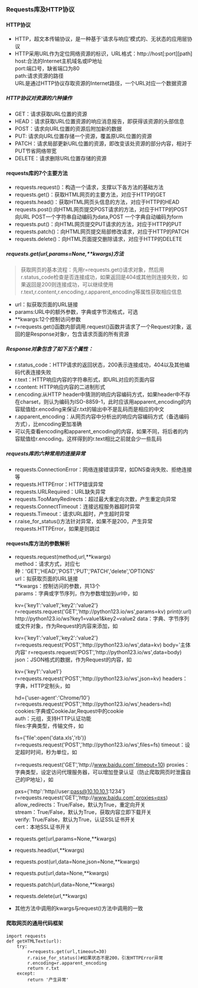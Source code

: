 ### Requests库及HTTP协议

#### HTTP协议
- HTTP，超文本传输协议，是一种基于'请求与响应'模式的、无状态的应用层协议
- HTTP采用URL作为定位网络资源的标识，URL格式：http:\//host[:port][path]<br>
host:合法的Internet主机域名或IP地址<br>
port:端口号，缺省端口为80<br>
path:请求资源的路径<br>
URL是通过HTTP协议存取资源的Internet路径，一个URL对应一个数据资源<br>
##### HTTP协议对资源的六种操作
- GET：请求获取URL位置的资源
- HEAD：请求获取URL位置资源的响应消息报告，即获得该资源的头部信息
- POST：请求向URL位置的资源后附加新的数据
- PUT: 请求向URL位置存储一个资源，覆盖原URL位置的资源
- PATCH：请求局部更新URL位置的资源，即改变该处资源的部分内容，相对于PUT节省网络带宽
- DELETE：请求删除URL位置存储的资源

#### requests库的7个主要方法
- requests.request()：构造一个请求，支撑以下各方法的基础方法
- requests.get()：获取HTML网页的主要方法，对应于HTTP的GET
- requests.head()：获取HTML网页头信息的方法，对应于HTTP的HEAD
- requests.post():向HTML网页提交POST请求的方法，对应于HTTP的POST<br>
向URL POST一个字符串自动编码为data,POST 一个字典自动编码为form
- requests.put()：向HTML网页提交PUT请求的方法，对应于HTTP的PUT
- requests.patch()：向HTML网页提交局部修改请求，对应于HTTP的PATCH
- requests.delete()：向HTML页面提交删除请求，对应于HTTP的DELETE
##### requests.get(url,params=None,\*\*kwargs)方法
>获取网页的基本流程：先用r=requests.get()请求对象，然后用r.status_code检查是否连接成功，如果返回是404或其他则连接失败，如果返回是200则连接成功，可以继续使用r.text,r.content,r.encoding,r.apparent_encoding等属性获取相应信息
- url：拟获取页面的URL链接
- params:URL中的额外参数，字典或字节流格式，可选
- \*\*kwargs:12个控制访问参数
- r=requests.get()函数内部调用.request()函数并请求了一个Request对象，返回的是Response对象r，包含请求页面的所有资源
##### Response对象包含了如下五个属性：
- r.status_code：HTTP请求的返回状态，200表示连接成功，404以及其他编码代表连接失败
- r.text：HTTP响应内容的字符串形式，即URL对应的页面内容
- r.content: HTTP响应内容的二进制形式
- r.encoding:从HTTP header中猜测的响应内容编码方式，如果header中不存在charset，则认为编码为ISO-8859-1，此时应该用apparent_encoding的内容赋值给r.encoding来保证r.txt的输出中不是乱码而是相应的中文
- r.apparent_encoding：从网页内容中分析出的响应内容编码方式（备选编码方式），比encoding更加准确
- 可以先查看encoding和apparent_encoding的内容，如果不同，将后者的内容赋值给r.encoding，这样得到的r.text相比之前就会少一些乱码
##### requests库的六种常用的连接异常
- requests.ConnectionError：网络连接错误异常，如DNS查询失败、拒绝连接等
- requests.HTTPError：HTTP错误异常
- requests.URLRequired：URL缺失异常
- requests.TooManyRedirects：超过最大重定向次数，产生重定向异常
- requests.ConnectTimeout：连接远程服务器超时异常
- requests.Timeout：请求URL超时，产生超时异常
- r.raise_for_status()方法针对异常，如果不是200，产生异常requests.HTTPError，如果是则跳过

#### requests库方法的参数解析
- requests.request(method,url,\*\*kwargs)<br>
method：请求方式，对应七种：'GET','HEAD','POST','PUT','PATCH','delete','OPTIONS'<br>
url：拟获取页面的URL链接<br>
\*\*kwargs：控制访问的参数，共13个<br>
params：字典或字节序列，作为参数增加到url中，如<br>

    kv={'key1':'value1','key2':'value2'}
    r=requests.request('GET','http:\//python123.io\/ws',params=kv)
    print(r.url)
    http:\//python123.io\/ws?key1=value1&key2=value2
data：字典、字节序列或文件对象，作为Request的内容来添加，如<br>

    kv={'key1':'value1','key2':'value2'}
    r=requests.request('POST','http:\//python123.io\/ws',data=kv)
    body='主体内容'
    r=requests.request('POST','http:\//python123.io\/ws',data=body)
json：JSON格式的数据，作为Request的内容，如<br>

    kv={'key1':'value1'}
    r=requests.request('POST','http:\//python123.io\/ws',json=kv)
headers：字典，HTTP定制头，如<br>

    hd={'user-agent':'Chrome/10'}
    r=requests.request('POST','http:\//python123.io\/ws',headers=hd)
cookies:字典或CookieJar,Request中的cookie<br>
auth：元组，支持HTTP认证功能<br>
files:字典类型，传输文件，如<br>

    fs={'file':open('data.xls','rb')}
    r=requests.request('POST','http:\//python123.io\/ws',files=fs)
timeout：设定超时时间，秒为单位，如<br>

    r=requests.request('GET','http:\//www.baidu.com',timeout=10)
proxies：字典类型，设定访问代理服务器，可以增加登录认证（防止爬取网页时泄露自己的IP地址），如<br>

    pxs={'http':'http\//user:pass@10.10.10.1:1234'}
    r=requests.request('GET','http:\//www.baidu.com',proxies=pxs)
allow_redirects：True/False，默认为True，重定向开关<br>
stream：True/False，默认为True，获取内容立即下载开关<br>
verify: True/False，默认为True，认证SSL证书开关<br>
cert：本地SSL证书开关<br>
- requests.get(url,params=None,\**kwargs)
- requests.head(url,\**kwargs)
- requests.post(url,data=None,json=None,\**kwargs)
- requests.put(url,data=None,\**kwargs)
- requests.patch(url,data=None,\**kwargs)
- requests.delete(url,\**kwargs)
- 其他方法中调用的kwargs与request()方法中调用的一致

#### 爬取网页的通用代码框架
    import requests
    def getHTMLText(url):
        try:
            r=requests.get(url,timeout=30)
            r.raise_for_status()#如果状态不是200，引发HTTPError异常
            r.encoding=r.apparent_encoding
            return r.txt
        except:
            return '产生异常'

